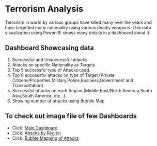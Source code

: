 # Terrorism Analysis
Terrorism in world by various groups have killed many over the years and have targetted many nationality using various deadly weapons. This data visualization using Power-BI shows many details in a dashboard about it.

## Dashboard Showcasing data
1. Successful and Unsuccessful attacks
2. Attacks on specific Nationality as Targets
3. Top 5 successful type of Attacks used.
4. Top 8 successful attacks on type of Target (Private Citizens/Properties,Military,Police,Business,Government and Transportation)
5. Successful attacks on each Region (Middle East/North America,South Asia,South America, etc...).
6. Showing number of attacks using Bubble Map

## To check out image file of few Dashboards
- Click: [Main Dashboard](https://github.com/pk-iitdhn/Terrorism/blob/main/Main.jpg)
- Click: [Attacks by Region](https://github.com/pk-iitdhn/Terrorism/blob/main/Attacks%20by%20Region.jpg)
- Click: [Bubble Mapping of Attacks](https://github.com/pk-iitdhn/Terrorism/blob/main/Map-bubble.jpg) 
